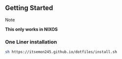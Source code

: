 ## Getting Started

> [!NOTE]
> **This only works in NIXOS**

### One Liner installation
```sh
sh https://itsemon245.github.io/dotfiles/install.sh
```
